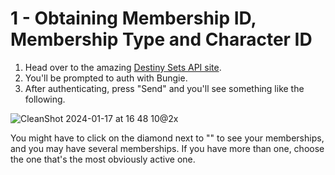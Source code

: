 # 1 - Obtaining Membership ID, Membership Type and Character ID

1. Head over to the amazing [Destiny Sets API site](https://data.destinysets.com/api/User.GetMembershipDataForCurrentUser).
1. You'll be prompted to auth with Bungie.
1. After authenticating, press "Send" and you'll see something like the following.

![CleanShot 2024-01-17 at 16 48 10@2x](https://github.com/rslifka/vault-zero/assets/231435/0e8b0f6a-3689-4f63-9948-815bd7e4af36)

You might have to click on the diamond next to "" to see your memberships, and you may have several memberships. If you have more than one, choose the one that's the most obviously active one.
